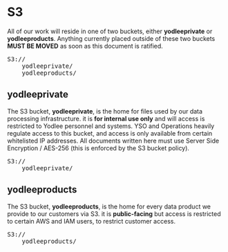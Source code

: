 S3
==============
All of our work will reside in one of two buckets, either **yodleeprivate** or **yodleeproducts**.
Anything currently placed outside of these two buckets **MUST BE MOVED** as soon as this document is ratified.

<pre>
S3://
	yodleeprivate/
	yodleeproducts/
</pre>

## yodleeprivate
The S3 bucket, **yodleeprivate**, is the home for files used by our data processing infrastructure.
it is **for internal use only** and will access is restricted to Yodlee personnel and systems.
YSO and Operations heavily regulate access to this bucket, and access is only available from certain whitelisted IP addresses.
All documents written here must use Server Side Encryption / AES-256 (this is enforced by the S3 bucket policy).

<pre>
S3://
	yodleeprivate/
</pre>

## yodleeproducts
The S3 bucket, **yodleeproducts**, is the home for every data product we provide to our customers via S3.
it is **public-facing** but access is restricted to certain AWS and IAM users, to restrict customer access.

<pre>
S3://
	yodleeproducts/
</pre>


